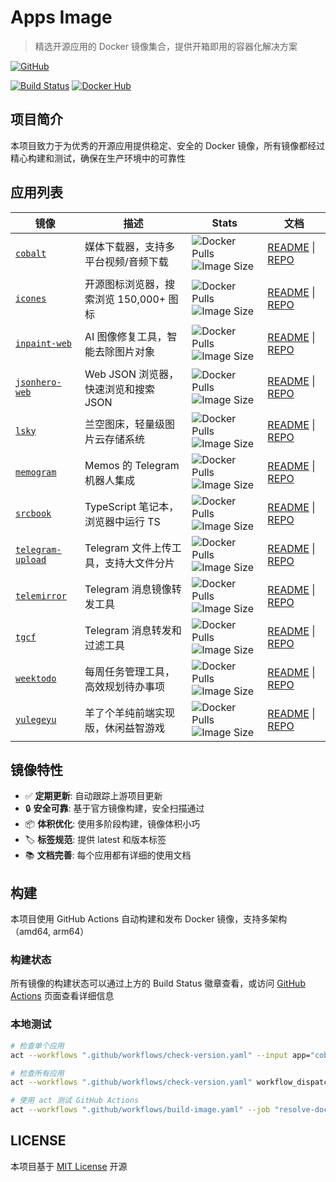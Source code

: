 # Apps Image

> 精选开源应用的 Docker 镜像集合，提供开箱即用的容器化解决方案

[![GitHub](https://img.shields.io/github/license/aliuq/apps-image)](https://github.com/aliuq/apps-image/blob/master/LICENSE)
<!-- [![GitHub Stars](https://img.shields.io/github/stars/aliuq/apps-image)](https://github.com/aliuq/apps-image) -->
[![Build Status](https://img.shields.io/github/actions/workflow/status/aliuq/apps-image/build-image.yaml)](https://github.com/aliuq/apps-image/actions)
[![Docker Hub](https://img.shields.io/badge/Docker%20Hub-aliuq-blue)](https://hub.docker.com/u/aliuq)

## 项目简介

本项目致力于为优秀的开源应用提供稳定、安全的 Docker 镜像，所有镜像都经过精心构建和测试，确保在生产环境中的可靠性

## 应用列表

| 镜像 | 描述 | Stats | 文档 |
|------|------|-------|------|
| [`cobalt`](https://hub.docker.com/r/aliuq/cobalt) | 媒体下载器，支持多平台视频/音频下载 | ![Docker Pulls](https://img.shields.io/docker/pulls/aliuq/cobalt?label=docker) ![Image Size](https://img.shields.io/docker/image-size/aliuq/cobalt?label=image) | [README](./apps/cobalt/README.md) \| [REPO](https://github.com/imputnet/cobalt) |
| [`icones`](https://hub.docker.com/r/aliuq/icones) | 开源图标浏览器，搜索浏览 150,000+ 图标 | ![Docker Pulls](https://img.shields.io/docker/pulls/aliuq/icones?label=docker) ![Image Size](https://img.shields.io/docker/image-size/aliuq/icones?label=image) | [README](./apps/icones/README.md) \| [REPO](https://github.com/antfu-collective/icones) |
| [`inpaint-web`](https://hub.docker.com/r/aliuq/inpaint-web) | AI 图像修复工具，智能去除图片对象 | ![Docker Pulls](https://img.shields.io/docker/pulls/aliuq/inpaint-web?label=docker) ![Image Size](https://img.shields.io/docker/image-size/aliuq/inpaint-web?label=image) | [README](./apps/inpaint-web/README.md) \| [REPO](https://github.com/lxfater/inpaint-web) |
| [`jsonhero-web`](https://hub.docker.com/r/aliuq/jsonhero-web) | Web JSON 浏览器，快速浏览和搜索 JSON | ![Docker Pulls](https://img.shields.io/docker/pulls/aliuq/jsonhero-web?label=docker) ![Image Size](https://img.shields.io/docker/image-size/aliuq/jsonhero-web?label=image) | [README](./apps/jsonhero-web/README.md) \| [REPO](https://github.com/triggerdotdev/jsonhero-web) |
| [`lsky`](https://hub.docker.com/r/aliuq/lsky) | 兰空图床，轻量级图片云存储系统 | ![Docker Pulls](https://img.shields.io/docker/pulls/aliuq/lsky?label=docker) ![Image Size](https://img.shields.io/docker/image-size/aliuq/lsky?label=image) | [README](./apps/lsky/README.md) \| [REPO](https://github.com/lsky-org/lsky-pro) |
| [`memogram`](https://hub.docker.com/r/aliuq/memogram) | Memos 的 Telegram 机器人集成 | ![Docker Pulls](https://img.shields.io/docker/pulls/aliuq/memogram?label=docker) ![Image Size](https://img.shields.io/docker/image-size/aliuq/memogram?label=image) | [README](./apps/memogram/README.md) \| [REPO](https://github.com/usememos/memogram) |
| [`srcbook`](https://hub.docker.com/r/aliuq/srcbook) | TypeScript 笔记本，浏览器中运行 TS | ![Docker Pulls](https://img.shields.io/docker/pulls/aliuq/srcbook?label=docker) ![Image Size](https://img.shields.io/docker/image-size/aliuq/srcbook?label=image) | [README](./apps/srcbook/README.md) \| [REPO](https://github.com/srcbookdev/srcbook) |
| [`telegram-upload`](https://hub.docker.com/r/aliuq/telegram-upload) | Telegram 文件上传工具，支持大文件分片 | ![Docker Pulls](https://img.shields.io/docker/pulls/aliuq/telegram-upload?label=docker) ![Image Size](https://img.shields.io/docker/image-size/aliuq/telegram-upload?label=image) | [README](./apps/telegram-upload/README.md) \| [REPO](https://github.com/Nekmo/telegram-upload) |
| [`telemirror`](https://hub.docker.com/r/aliuq/telemirror) | Telegram 消息镜像转发工具 | ![Docker Pulls](https://img.shields.io/docker/pulls/aliuq/telemirror?label=docker) ![Image Size](https://img.shields.io/docker/image-size/aliuq/telemirror?label=image) | [README](./apps/telemirror/README.md) \| [REPO](https://github.com/khoben/telemirror) |
| [`tgcf`](https://hub.docker.com/r/aliuq/tgcf) | Telegram 消息转发和过滤工具 | ![Docker Pulls](https://img.shields.io/docker/pulls/aliuq/tgcf?label=docker) ![Image Size](https://img.shields.io/docker/image-size/aliuq/tgcf?label=image) | [README](./apps/tgcf/README.md) \| [REPO](https://github.com/aahnik/tgcf) |
| [`weektodo`](https://hub.docker.com/r/aliuq/weektodo) | 每周任务管理工具，高效规划待办事项 | ![Docker Pulls](https://img.shields.io/docker/pulls/aliuq/weektodo?label=docker) ![Image Size](https://img.shields.io/docker/image-size/aliuq/weektodo?label=image) | [README](./apps/weektodo/README.md) \| [REPO](https://github.com/manuelernestog/weektodo) |
| [`yulegeyu`](https://hub.docker.com/r/aliuq/yulegeyu) | 羊了个羊纯前端实现版，休闲益智游戏 | ![Docker Pulls](https://img.shields.io/docker/pulls/aliuq/yulegeyu?label=docker) ![Image Size](https://img.shields.io/docker/image-size/aliuq/yulegeyu?label=image) | [README](./apps/yulegeyu/README.md) \| [REPO](https://github.com/liyupi/yulegeyu) |

## 镜像特性

- ✅ **定期更新**: 自动跟踪上游项目更新
- 🔒 **安全可靠**: 基于官方镜像构建，安全扫描通过
- 📦 **体积优化**: 使用多阶段构建，镜像体积小巧
- 🏷️ **标签规范**: 提供 latest 和版本标签
- 📚 **文档完善**: 每个应用都有详细的使用文档

## 构建

本项目使用 GitHub Actions 自动构建和发布 Docker 镜像，支持多架构（amd64, arm64）

### 构建状态

所有镜像的构建状态可以通过上方的 Build Status 徽章查看，或访问 [GitHub Actions](https://github.com/aliuq/apps-image/actions) 页面查看详细信息

### 本地测试

```bash
# 检查单个应用
act --workflows ".github/workflows/check-version.yaml" --input app="cobalt" workflow_dispatch

# 检查所有应用
act --workflows ".github/workflows/check-version.yaml" workflow_dispatch

# 使用 act 测试 GitHub Actions
act --workflows ".github/workflows/build-image.yaml" --job "resolve-docker-metadata" --input context="apps/cobalt" --input debug="true" workflow_dispatch
```

## LICENSE

本项目基于 [MIT License](./LICENSE) 开源
